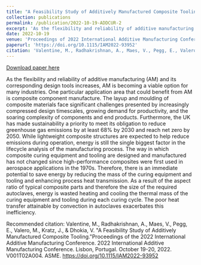```yaml
---
title: "A Feasibility Study of Additively Manufactured Composite Tooling "
collection: publications
permalink: /publication/2022-10-19-ADDCUR-2
excerpt: 'As the flexibility and reliability of additive manufacturing (AM) and its corresponding design tools increases, AM is becoming a viable option for many industries. One particular application area that could benefit from AM is composite component manufacture. The layup and moulding of composite materials face significant challenges presented by increasingly compressed design timescales, growing demand for productivity, and the soaring complexity of components and end products. Furthermore, the UK has made sustainability a priority to meet its obligation to reduce greenhouse gas emissions by at least 68% by 2030 and reach net zero by 2050. While lightweight composite structures are expected to help reduce emissions during operation, energy is still the single biggest factor in the lifecycle analysis of the manufacturing process. The way in which composite curing equipment and tooling are designed and manufactured has not changed since high-performance composites were first used in aerospace applications in the 1970s. Therefore, there is an immediate potential to save energy by reducing the mass of the curing equipment and tooling and enhancing process heat transmission. As a result of the aspect ratio of typical composite parts and therefore the size of the required autoclaves, energy is wasted heating and cooling the thermal mass of the curing equipment and tooling during each curing cycle. The poor heat transfer attainable by convection in autoclaves exacerbates this inefficiency.'
date: 2022-10-19
venue: 'Proceedings of 2022 International Additive Manufacturing Conference'
paperurl: 'https://doi.org/10.1115/IAM2022-93952'
citation: 'Valentine, M., Radhakrishnan, A., Maes, V., Pegg, E., Valero, M., Kratz, J., &amp; Dhokia, V. &quot;A Feasibility Study of Additively Manufactured Composite Tooling.&quot;Proceedings of the 2022 International Additive Manufacturing Conference. 2022 International Additive Manufacturing Conference. Lisbon, Portugal. October 19-20, 2022. V001T02A004. ASME. https://doi.org/10.1115/IAM2022-93952'
---
```


<a href='https://doi.org/10.1115/IAM2022-93952'>Download paper here</a>

As the flexibility and reliability of additive manufacturing (AM) and its corresponding design tools increases, AM is becoming a viable option for many industries. One particular application area that could benefit from AM is composite component manufacture. The layup and moulding of composite materials face significant challenges presented by increasingly compressed design timescales, growing demand for productivity, and the soaring complexity of components and end products. Furthermore, the UK has made sustainability a priority to meet its obligation to reduce greenhouse gas emissions by at least 68% by 2030 and reach net zero by 2050. While lightweight composite structures are expected to help reduce emissions during operation, energy is still the single biggest factor in the lifecycle analysis of the manufacturing process. The way in which composite curing equipment and tooling are designed and manufactured has not changed since high-performance composites were first used in aerospace applications in the 1970s. Therefore, there is an immediate potential to save energy by reducing the mass of the curing equipment and tooling and enhancing process heat transmission. As a result of the aspect ratio of typical composite parts and therefore the size of the required autoclaves, energy is wasted heating and cooling the thermal mass of the curing equipment and tooling during each curing cycle. The poor heat transfer attainable by convection in autoclaves exacerbates this inefficiency.

Recommended citation: Valentine, M., Radhakrishnan, A., Maes, V., Pegg, E., Valero, M., Kratz, J., & Dhokia, V. "A Feasibility Study of Additively Manufactured Composite Tooling."Proceedings of the 2022 International Additive Manufacturing Conference. 2022 International Additive Manufacturing Conference. Lisbon, Portugal. October 19-20, 2022. V001T02A004. ASME. https://doi.org/10.1115/IAM2022-93952